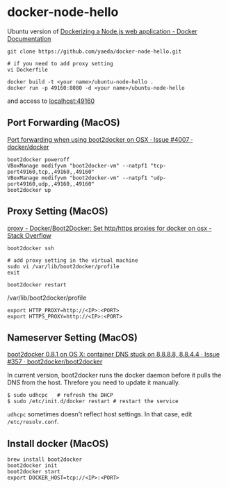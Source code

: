 docker-node-hello
====================
Ubuntu version of [Dockerizing a Node.js web application - Docker Documentation](https://docs.docker.com/examples/nodejs_web_app/)
```
git clone https://github.com/yaeda/docker-node-hello.git

# if you need to add proxy setting
vi Dockerfile

docker build -t <your name>/ubuntu-node-hello .
docker run -p 49160:8080 -d <your name>/ubuntu-node-hello
```

and access to [localhost:49160](http://localhost:49160)

Port Forwarding (MacOS)
--------------------
[Port forwarding when using boot2docker on OSX · Issue #4007 · docker/docker](https://github.com/docker/docker/issues/4007)
```
boot2docker poweroff
VBoxManage modifyvm "boot2docker-vm" --natpf1 "tcp-port49160,tcp,,49160,,49160"
VBoxManage modifyvm "boot2docker-vm" --natpf1 "udp-port49160,udp,,49160,,49160"
boot2docker up
```


Proxy Setting (MacOS)
--------------------
[proxy - Docker/Boot2Docker: Set http/https proxies for docker on osx - Stack Overflow](http://stackoverflow.com/questions/24489265/docker-boot2docker-set-http-https-proxies-for-docker-on-osx)
```
boot2docker ssh

# add proxy setting in the virtual machine
sudo vi /var/lib/boot2docker/profile
exit

boot2docker restart
```

/var/lib/boot2docker/profile
```
export HTTP_PROXY=http://<IP>:<PORT>
export HTTPS_PROXY=http://<IP>:<PORT>
```

Nameserver Setting (MacOS)
--------------------
[boot2docker 0.8.1 on OS X: container DNS stuck on 8.8.8.8, 8.8.4.4 · Issue #357 · boot2docker/boot2docker](https://github.com/boot2docker/boot2docker/issues/357)

In current version, boot2docker runs the docker daemon before it pulls the DNS from the host.
Threfore you need to update it manually.
```
$ sudo udhcpc   # refresh the DHCP
$ sudo /etc/init.d/docker restart # restart the service
```

`udhcpc` sometimes doesn't reflect host settings. In that case, edit `/etc/resolv.conf`.


Install docker (MacOS)
--------------------

```
brew install boot2docker
boot2docker init
boot2docker start
export DOCKER_HOST=tcp://<IP>:<PORT>
```
